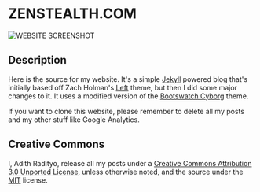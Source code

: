 # ZENSTEALTH.COM

![WEBSITE SCREENSHOT](https://s3.amazonaws.com/f.cl.ly/items/113R2g223j0g0g1j0z2Y/ZENSTEALTH%202013-04-21.png)

Description
-----------

Here is the source for my website. It's a simple [Jekyll](https://github.com/mojombo/jekyll) powered blog that's initially based off Zach Holman's [Left](https://github.com/holman/left) theme, but then I did some major changes to it. It uses a modified version of the [Bootswatch Cyborg](http://bootswatch.com/cyborg/) theme.

If you want to clone this website, please remember to delete all my posts and my other stuff like Google Analytics. 


Creative Commons
----------------

I, Adith Radityo, release all my posts  under a [Creative Commons Attribution 3.0 Unported License](https://creativecommons.org/licenses/by/3.0/), unless otherwise noted, and the source under the [MIT](https://github.com/zenstealth/zenstealth.com/blob/master/LICENSE) license.

